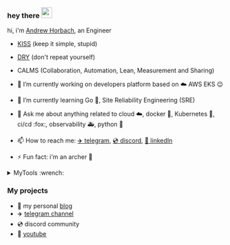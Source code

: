 ### hey there <img src="https://media.giphy.com/media/hvRJCLFzcasrR4ia7z/giphy.gif" width="25px">

hi, i'm [Andrew Horbach](https://karma-git.github.io/Andrew-Horbach.github.io-Public/), an Engineer

- [KISS](https://en.wikipedia.org/wiki/KISS_principle) (keep it simple, stupid)
- [DRY](https://en.wikipedia.org/wiki/Don%27t_repeat_yourself) (don't repeat yourself)
- CALMS (Collaboration, Automation, Lean, Measurement and Sharing)

- 🔭 I’m currently working on developers platform based on :cloud: AWS EKS :wink:
- 🌱 I’m currently learning Go :hamster:, Site Reliability Engineering (SRE)
- 💬 Ask me about anything related to cloud :cloud:, docker :whale:, Kubernetes :ferris_wheel:, ci/cd :fox:, observability :ambulance:, python :snake:
- 📫 How to reach me: [:airplane: telegram](https://t.me_ahorbach/), [:cd: discord](https://discord.com/channels/@me), [:office: linkedIn](https://www.linkedin.com/in/a-horbach/)
- ⚡ Fun fact: i'm an archer :dart:

<details>
<summary>MyTools :wrench:</summary>

WIP

</details>

### My projects

- :pencil: my personal [blog](https://karma-git.github.io/Andrew-Horbach.github.io-Public/)
- :airplane: [telegram channel](https://t.me/devopsi)
- :cd: discord community
- :movie_camera: [youtube](https://www.youtube.com/channel/UC5FEha9Yo9JOcdVMUW3FPWA)
